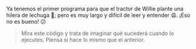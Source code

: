 <gs-attire attire-url="https://raw.githubusercontent.com/MumukiProject/mumuki-guia-gobstones-procedimientos-kids/master/assets/attires/config.json"> </gs-attire> <gs-toolbox toolbox-url="https://raw.githubusercontent.com/MumukiProject/mumuki-guia-gobstones-procedimientos-kids/master/assets/toolbox_1553288414373.xml"></gs-toolbox>

Ya tenemos el primer programa para que el tractor de Willie plante una hilera de lechuga :tada:; pero es muy largo y difícil de leer y entender :weary:.  ¡Eso no es bueno! :confused:

> Mira este código y trata de imaginar qué sucederá cuando lo ejecutes. Piensa si hace lo mismo que el anterior. 

